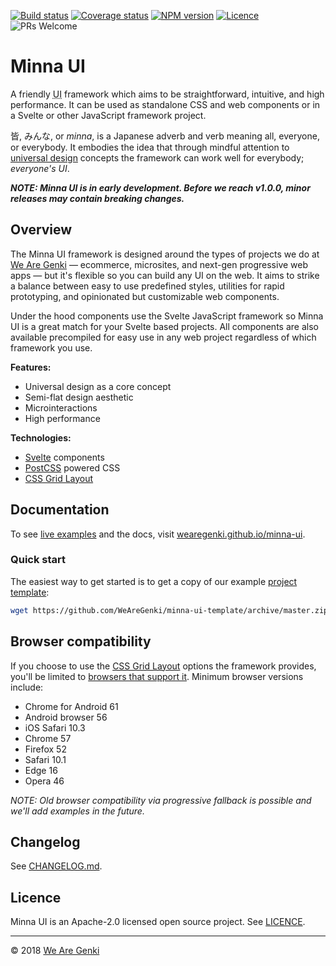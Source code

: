 <!-- markdownlint-disable first-line-h1 no-inline-html -->

[![Build status](https://img.shields.io/circleci/project/github/WeAreGenki/minna-ui.svg)](https://circleci.com/gh/WeAreGenki/minna-ui)
[![Coverage status](https://img.shields.io/codecov/c/github/WeAreGenki/minna-ui.svg)](https://codecov.io/gh/WeAreGenki/minna-ui)
[![NPM version](https://img.shields.io/npm/v/minna-ui.svg)](https://www.npmjs.com/package/minna-ui)
[![Licence](https://img.shields.io/npm/l/minna-ui.svg)](https://github.com/WeAreGenki/minna-ui/blob/master/LICENCE)
![PRs Welcome](https://img.shields.io/badge/PRs-welcome-brightgreen.svg)

# Minna UI

A friendly <abbr title="User Interface">UI</abbr> framework which aims to be straightforward, intuitive, and high performance. It can be used as standalone CSS and web components or in a Svelte or other JavaScript framework project.

皆, みんな, or _minna_, is a Japanese adverb and verb meaning all, everyone, or everybody. It embodies the idea that through mindful attention to [universal design](https://en.wikipedia.org/wiki/Universal_design) concepts the framework can work well for everybody; _everyone's UI_.

___NOTE: Minna UI is in early development. Before we reach v1.0.0, minor releases may contain breaking changes.___

## Overview

The Minna UI framework is designed around the types of projects we do at [We Are Genki](https://wearegenki.com) — ecommerce, microsites, and next-gen progressive web apps — but it's flexible so you can build any UI on the web. It aims to strike a balance between easy to use predefined styles, utilities for rapid prototyping, and opinionated but customizable web components.

Under the hood components use the Svelte JavaScript framework so Minna UI is a great match for your Svelte based projects. All components are also available precompiled for easy use in any web project regardless of which framework you use.

**Features:**

* Universal design as a core concept
* Semi-flat design aesthetic
* Microinteractions
* High performance

**Technologies:**

* [Svelte](https://svelte.technology) components
* [PostCSS](http://postcss.org) powered CSS
* [CSS Grid Layout](https://developer.mozilla.org/en-US/docs/Web/CSS/CSS_Grid_Layout)

## Documentation

To see [live examples](https://wearegenki.github.io/minna-ui/#/examples) and the docs, visit [wearegenki.github.io/minna-ui](https://wearegenki.github.io/minna-ui).

### Quick start

The easiest way to get started is to get a copy of our example [project template](https://github.com/WeAreGenki/minna-ui-template):

```sh
wget https://github.com/WeAreGenki/minna-ui-template/archive/master.zip -o minna-ui-template.zip
```

## Browser compatibility

If you choose to use the [CSS Grid Layout](https://developer.mozilla.org/en-US/docs/Web/CSS/CSS_Grid_Layout) options the framework provides, you'll be limited to [browsers that support it](http://caniuse.com/#feat=css-grid). Minimum browser versions include:

* Chrome for Android 61
* Android browser 56
* iOS Safari 10.3
* Chrome 57
* Firefox 52
* Safari 10.1
* Edge 16
* Opera 46

_NOTE: Old browser compatibility via progressive fallback is possible and we'll add examples in the future._

## Changelog

See [CHANGELOG.md](CHANGELOG.md).

## Licence

Minna UI is an Apache-2.0 licensed open source project. See [LICENCE](https://github.com/WeAreGenki/minna-ui/blob/master/LICENCE).

-----

© 2018 [We Are Genki](https://wearegenki.com)
